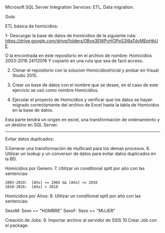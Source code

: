 Microsoft SQL Server Integration Services: ETL, Data migration.

Guia:

ETL básica de homicidios:

1- Descargar la base de datos de homicidios de la siguiente ruta:
https://drive.google.com/drive/folders/0Byq3EWPvHOPpS3l6aTdvMEpHbUE

O la encontrada en este repositorio en el archivo de nombre: Homicidios 2003-2016 24112016
Y copiarlo en una ruta que sea de facil acceso.

2. Clonar el repositorio con la solucion HomicidiosInicial y probar en Visual Studio 2015.

3. Crear un base de datos con el nombre que se desee, en el caso de este ejercicio se usó como nombre Homicidios.

4. Ejecutar el proyecto de Homicidios y verificar que los datos se hayan migrado correctamente del archivo de Excel hasta la tabla de Homicidos en la base de datos. 


Esta parte tendrá un origen en excel, una transformación de ordenamiento y un destino en SQL Server.

-----------------------------------------------------------------
Evitar datos duplicados:

5.Generar una transformación de multicast para los demas procesos.
6. Utilizar un lookup y un conversor de datos para evitar datos duplicados en la BD.

Homicidios por Genero:
7. Utilizar un conditional split por año con las sentencias:
    
    2003-2010:  [Año] >= 2003 && [Año] <= 2010
    2010-2016:  [Año] > 2010
   
Homicidios por Años:
 8. Utilizar un conditional split por año con las sentencias:
 
   SexoM: Sexo == "HOMBRE"
   SexoF: Sexo == "MUJER"

Creación de Jobs: 
9. Importar archivo al servidor de SSIS
10.Crear Job con el package.

